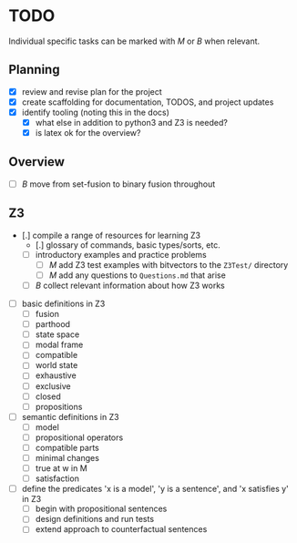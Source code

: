 # TODO

Individual specific tasks can be marked with _M_ or _B_ when relevant.

## Planning

- [x] review and revise plan for the project
- [x] create scaffolding for documentation, TODOS, and project updates
- [x] identify tooling (noting this in the docs)
  - [x] what else in addition to python3 and Z3 is needed?
  - [x] is latex ok for the overview?

## Overview

- [ ] _B_ move from set-fusion to binary fusion throughout

## Z3

- [.] compile a range of resources for learning Z3
  - [.] glossary of commands, basic types/sorts, etc.
  - [ ] introductory examples and practice problems
    - [ ] _M_ add Z3 test examples with bitvectors to the `Z3Test/` directory
    - [ ] _M_ add any questions to `Questions.md` that arise
  - [ ] _B_ collect relevant information about how Z3 works
- [ ] basic definitions in Z3
  - [ ] fusion
  - [ ] parthood
  - [ ] state space
  - [ ] modal frame
  - [ ] compatible
  - [ ] world state
  - [ ] exhaustive
  - [ ] exclusive
  - [ ] closed
  - [ ] propositions
- [ ] semantic definitions in Z3
  - [ ] model
  - [ ] propositional operators
  - [ ] compatible parts
  - [ ] minimal changes
  - [ ] true at w in M
  - [ ] satisfaction
- [ ] define the predicates 'x is a model', 'y is a sentence', and 'x satisfies y' in Z3
  - [ ] begin with propositional sentences
  - [ ] design definitions and run tests
  - [ ] extend approach to counterfactual sentences
